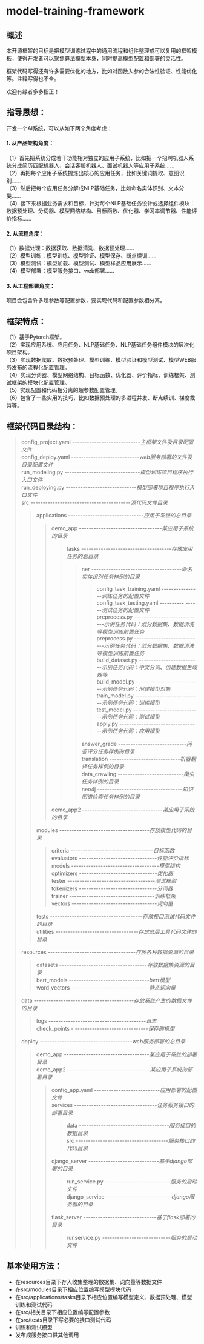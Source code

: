 # model-training-framework

## 概述

本开源框架的目标是把模型训练过程中的通用流程和组件整理成可以复用的框架模板，使得开发者可以聚焦算法模型本身，同时提高模型配置和部署的灵活性。

框架代码写得还有许多需要优化的地方，比如对函数入参的合法性验证、性能优化等。注释写得也不全。

欢迎有缘者多多指正！

## 指导思想：

开发一个AI系统，可以从如下两个角度考虑：

#### 1. 从产品架构角度：

（1）首先把系统分成若干功能相对独立的应用子系统，比如把一个招聘机器人系统分成简历匹配机器人、会话客服机器人、面试机器人等应用子系统......<br>
（2）再把每个应用子系统提炼出核心的应用任务，比如关键词提取、意图识别......<br>
（3）然后把每个应用任务分解成NLP基础任务，比如命名实体识别、文本分类......<br>
（4）接下来根据业务需求和目标，针对每个NLP基础任务设计或选择组件模块：数据预处理、分词器、模型网络结构、目标函数、优化器、学习率调节器、性能评价指标......<br>

#### 2. 从流程角度：

（1）数据处理：数据获取、数据清洗、数据预处理......<br>
（2）模型训练：模型训练、模型验证、模型保存、断点续训......<br>
（3）模型测试：模型加载、模型测试、模型样品应用展示......<br>
（4）模型部署：模型服务接口、web部署......<br>

#### 3. 从工程部署角度：

项目会包含许多超参数等配置参数，要实现代码和配置参数相分离。<br>

## 框架特点：

（1）基于Pytorch框架。<br>
（2）实现应用系统、应用任务、NLP基础任务、NLP基础任务组件模块的层次化项目架构。<br>
（3）实现数据爬取、数据预处理、模型训练、模型验证和模型测试、模型WEB服务发布的流程化配置管理。<br>
（4）实现分词器、模型网络结构、目标函数、优化器、评价指标、训练框架、测试框架的模块化配置管理。<br>
（5）实现配置和代码相分离的超参数配置管理。<br>
（6）包含了一些实用的技巧，比如数据预处理的多进程并发、断点续训、梯度裁剪等。<br>

## 框架代码目录结构：
> config_project.yaml ----------------------------*主框架文件及目录配置文件*<br>
> config_deploy.yaml ----------------------------*web服务部署的文件及目录配置文件*<br>
> run_modeling.py -------------------------------*模型训练项目程序执行入口文件*<br>
> run_deploying.py -----------------------------*模型部署项目程序执行入口文件*<br>
> src -----------------------------------------*源代码文件目录*<br>
> 
>> applications -------------------------------*应用子系统的总目录*<br>
>> 
>>> demo_app ----------------------------------*某应用子系统的目录*<br>
>>>
>>>> tasks -------------------------------------*存放应用任务的总目录*<br>
>>>>
>>>>> ner -------------------------------------*命名实体识别任务样例的目录*<br>
>>>>>
>>>>>> config_task_training.yaml ----------------*训练任务的配置文件*<br>
>>>>>> config_task_testing.yaml ---------- ------*测试任务的配置文件*<br>
>>>>>> preprocess.py ----------------------------*示例任务代码：划分数据集、数据清洗等模型训练前置任务*<br>
>>>>>> preprocess.py ----------------------------*示例任务代码：划分数据集、数据清洗等模型训练前置任务*<br>
>>>>>> build_dataset.py -------------------------*示例任务代码：中文分词、创建数据生成器等*<br>
>>>>>> build_model.py ---------------------------*示例任务代码：创建模型对象*<br>
>>>>>> train_model.py ---------------------------*示例任务代码：训练模型*<br>
>>>>>> test_model.py ----------------------------*示例任务代码：测试模型*<br>
>>>>>> apply.py ---------------------------------*示例任务代码：应用模型*<br>
>>>>>
>>>>> answer_grade ----------------------------*问答评分任务样例的目录*<br>
>>>>> translation -----------------------------*机器翻译任务样例的目录*<br>
>>>>> data_crawling ---------------------------*爬虫任务样例的目录*<br>
>>>>> neo4j -----------------------------------*知识图谱检索任务样例的目录*<br>
>>>
>>> demo_app2 ---------------------------------*某应用子系统的目录*<br>
>>
>> modules -------------------------------------*存放模型代码的目录*<br>
>> 
>>> criteria ----------------------------------*目标函数*<br>
>>> evaluators --------------------------------*性能评价指标*<br>
>>> models ------------------------------------*模型结构*<br>
>>> optimizers --------------------------------*优化器*<br>
>>> tester ------------------------------------*测试框架*<br>
>>> tokenizers --------------------------------*分词器*<br>
>>> trainer -----------------------------------*训练框架*<br>
>>> vectors -----------------------------------*词向量*<br>
>>
>> tests --------------------------------------*存放接口测试代码文件的目录*<br>
>> utilities ----------------------------------*存放底层工具代码文件的目录*<br>
>
> resources ------------------------------------*存放各种数据资源的目录*<br>
>
>> datasets ------------------------------------*存放数据集资源的目录*<br>
>> bert_models ---------------------------------*bert模型*<br>
>> word_vectors --------------------------------*静态词向量*<br>
>
>data -----------------------------------------*存放系统产生的数据文件的目录*<br>
>
>> logs ----------------------------------------*日志*<br>
>> check_points - ------------------------------*保存的模型*<br>
> 
> deploy --------------------------------------*web服务部署的总目录*<br>
>
>> demo_app -----------------------------------*某应用子系统的部署目录*<br>
>> demo_app2 ----------------------------------*某应用子系统的部署目录*<br>
>>
>>> config_app.yaml ---------------------------*应用部署的配置文件*<br>
>>> services ----------------------------------*任务服务接口的部署目录*<br>
>>>
>>>> data -------------------------------------*服务接口的数据目录*<br>
>>>> src --------------------------------------*服务接口的代码目录*<br>
>>>
>>> django_server -----------------------------*基于django部署的目录*<br>
>>>
>>>> run_service.py ---------------------------*服务的启动文件*<br>
>>>> django_service ---------------------------*django服务器的目录*<br>
>>>
>>> flask_server ------------------------------*基于flask部署的目录*<br>
>>>
>>>> runservice.py ----------------------------*服务的启动文件*<br>
>>>
>>
>

## 基本使用方法：

- 在resources目录下存入收集整理的数据集、词向量等数据文件
- 在src/modules目录下相应位置编写模型模块代码
- 在src/applications/tasks目录下相应位置编写模型定义、数据预处理、模型训练和测试代码
- 在src/相关目录下相应位置编写配置参数
- 在src/tests目录下写必要的接口测试代码
- 训练和测试模型
- 发布成服务接口供其他调用
